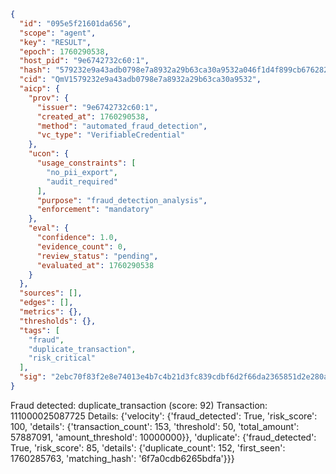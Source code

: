 ```json
{
  "id": "095e5f21601da656",
  "scope": "agent",
  "key": "RESULT",
  "epoch": 1760290538,
  "host_pid": "9e6742732c60:1",
  "hash": "579232e9a43adb0798e7a8932a29b63ca30a9532a046f1d4f899cb676282a8be",
  "cid": "QmV1579232e9a43adb0798e7a8932a29b63ca30a9532",
  "aicp": {
    "prov": {
      "issuer": "9e6742732c60:1",
      "created_at": 1760290538,
      "method": "automated_fraud_detection",
      "vc_type": "VerifiableCredential"
    },
    "ucon": {
      "usage_constraints": [
        "no_pii_export",
        "audit_required"
      ],
      "purpose": "fraud_detection_analysis",
      "enforcement": "mandatory"
    },
    "eval": {
      "confidence": 1.0,
      "evidence_count": 0,
      "review_status": "pending",
      "evaluated_at": 1760290538
    }
  },
  "sources": [],
  "edges": [],
  "metrics": {},
  "thresholds": {},
  "tags": [
    "fraud",
    "duplicate_transaction",
    "risk_critical"
  ],
  "sig": "2ebc70f83f2e8e74013e4b7c4b21d3fc839cdbf6d2f66da2365851d2e280a0f5"
}
```

Fraud detected: duplicate_transaction (score: 92)
Transaction: 111000025087725
Details: {'velocity': {'fraud_detected': True, 'risk_score': 100, 'details': {'transaction_count': 153, 'threshold': 50, 'total_amount': 57887091, 'amount_threshold': 10000000}}, 'duplicate': {'fraud_detected': True, 'risk_score': 85, 'details': {'duplicate_count': 152, 'first_seen': 1760285763, 'matching_hash': '6f7a0cdb6265bdfa'}}}